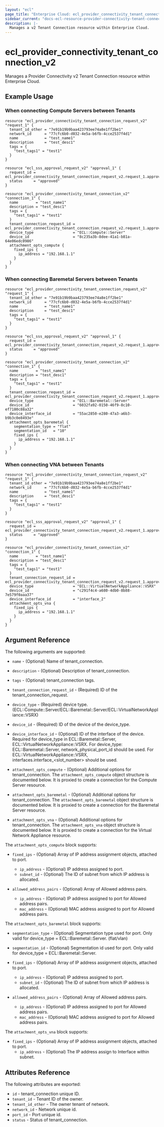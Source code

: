 ```yaml
---
layout: "ecl"
page_title: "Enterprise Cloud: ecl_provider_connectivity_tenant_connection_v2"
sidebar_current: "docs-ecl-resource-provider-connectivity-tenant-connection-v2"
description: |-
  Manages a v2 Tenant Connection resource within Enterprise Cloud.
---
```


# ecl_provider_connectivity_tenant_connection_v2

Manages a Provider Connectivity v2 Tenant Connection resource within Enterprise Cloud.

## Example Usage

### When connecting Compute Servers between Tenants

```hcl
resource "ecl_provider_connectivity_tenant_connection_request_v2" "request_1" {
  tenant_id_other = "7e91b19b9baa423793ee74a8e1ff2be1"
  network_id      = "77cfc6b0-d032-4e5a-b6fb-4cce2537f4d1"
  name            = "test_name1"
  description     = "test_desc1"
  tags = {
    "test_tags1" = "test1"
  }
}

resource "ecl_sss_approval_request_v2" "approval_1" {
  request_id = ecl_provider_connectivity_tenant_connection_request_v2.request_1.approval_request_id
  status     = "approved"
}

resource "ecl_provider_connectivity_tenant_connection_v2" "connection_1" {
  name        = "test_name1"
  description = "test_desc1"
  tags = {
    "test_tags1" = "test1"
  }
  tenant_connection_request_id = ecl_provider_connectivity_tenant_connection_request_v2.request_1.approval_request_id
  device_type                  = "ECL::Compute::Server"
  device_id                    = "8c235a3b-8dee-41a1-b81a-64e06edc0986"
  attachment_opts_compute {
    fixed_ips {
      ip_address = "192.168.1.1"
    }
  }
}
```

### When connecting Baremetal Servers between Tenants

```hcl
resource "ecl_provider_connectivity_tenant_connection_request_v2" "request_1" {
  tenant_id_other = "7e91b19b9baa423793ee74a8e1ff2be1"
  network_id      = "77cfc6b0-d032-4e5a-b6fb-4cce2537f4d1"
  name            = "test_name1"
  description     = "test_desc1"
  tags = {
    "test_tags1" = "test1"
  }
}

resource "ecl_sss_approval_request_v2" "approval_1" {
  request_id = ecl_provider_connectivity_tenant_connection_request_v2.request_1.approval_request_id
  status     = "approved"
}

resource "ecl_provider_connectivity_tenant_connection_v2" "connection_1" {
  name        = "test_name1"
  description = "test_desc1"
  tags = {
    "test_tags1" = "test1"
  }
  tenant_connection_request_id = ecl_provider_connectivity_tenant_connection_request_v2.request_1.approval_request_id
  device_type                  = "ECL::Baremetal::Server"
  device_id                    = "6032fa92-0150-46f9-8c10-ef7180c88a32"
  device_interface_id          = "55ac2850-e280-47a3-a6b3-b9b3c0e8493e"
  attachment_opts_baremetal {
    segmentation_type = "flat"
    segmentation_id   = "10"
    fixed_ips {
      ip_address = "192.168.1.1"
    }
  }
}
```

### When connecting VNA between Tenants

```hcl
resource "ecl_provider_connectivity_tenant_connection_request_v2" "request_1" {
  tenant_id_other = "7e91b19b9baa423793ee74a8e1ff2be1"
  network_id      = "77cfc6b0-d032-4e5a-b6fb-4cce2537f4d1"
  name            = "test_name1"
  description     = "test_desc1"
  tags = {
    "test_tags1" = "test1"
  }
}

resource "ecl_sss_approval_request_v2" "approval_1" {
  request_id = ecl_provider_connectivity_tenant_connection_request_v2.request_1.approval_request_id
  status     = "approved"
}

resource "ecl_provider_connectivity_tenant_connection_v2" "connection_1" {
  name        = "test_name1"
  description = "test_desc1"
  tags = {
    "test_tags1" = "test1"
  }
  tenant_connection_request_id = ecl_provider_connectivity_tenant_connection_request_v2.request_1.approval_request_id
  device_type                  = "ECL::VirtualNetworkAppliance::VSRX"
  device_id                    = "c291f4c4-a680-4db0-8b88-7e579f0aaa37"
  device_interface_id          = "interface_2"
  attachment_opts_vna {
    fixed_ips {
      ip_address = "192.168.1.1"
    }
  }
}
```

## Argument Reference

The following arguments are supported:

* `name` - (Optional) 	Name of tenant_connection.

* `description` - (Optional) 	Description of tenant_connection.

* `tags` - (Optional) 	tenant_connection tags.

* `tenant_connection_request_id` - (Required) 	ID of the tenant_connection_request.

* `device_type` - (Required) 	device type. 
    (ECL::Compute::Server/ECL::Baremetal::Server/ECL::VirtualNetworkAppliance::VSRX)

* `device_id` - (Required) 	ID of the device of the device_type.

* `device_interface_id` - (Optional) 	ID of the interface of the device.
    Required for device_type in ECL::Baremetal::Server, ECL::VirtualNetworkAppliance::VSRX.
    For device_type: ECL::Baremetal::Server, network_physical_port_id should be used.
    For ECL::VirtualNetworkAppliance::VSRX, interfaces.interface_<slot_number> should be used.

* `attachment_opts_compute` - (Optional) 	Additional options for tenant_connection.
    The `attachment_opts_compute` object structure is documented below.
    It is proxied to create a connection for the Compute Server resource.
    
* `attachment_opts_baremetal` - (Optional) 	Additional options for tenant_connection.
    The `attachment_opts_baremetal` object structure is documented below.
    It is proxied to create a connection for the Baremetal Server resource.

* `attachment_opts_vna` - (Optional) 	Additional options for tenant_connection.
    The `attachment_opts_vna` object structure is documented below.
    It is proxied to create a connection for the Virtual Network Appliance resource.

The `attachment_opts_compute` block supports:
    
* `fixed_ips` - (Optional) Array of IP address assignment objects, attached to port.
    * `ip_address` - (Optional) IP address assigned to port.
    * `subnet_id` - (Optional) The ID of subnet from which IP address is allocated.
    
* `allowed_address_pairs` - (Optional) Array of Allowed address pairs.
    * `ip_address` - (Optional) IP address assigned to port for Allowed address pairs.
    * `mac_address` - (Optional) MAC address assigned to port for Allowed address pairs.

The `attachment_opts_baremetal` block supports:

* `segmentation_type` - (Optional) Segmentation type used for port.
    Only valid for device_type = ECL::Baremetal::Server. (flat/vlan)
    
* `segmentation_id` - (Optional) Segmentation id used for port.
    Only valid for device_type = ECL::Baremetal::Server.
    
* `fixed_ips` - (Optional) Array of IP address assignment objects, attached to port.
    * `ip_address` - (Optional) IP address assigned to port.
    * `subnet_id` - (Optional) The ID of subnet from which IP address is allocated.
    
* `allowed_address_pairs` - (Optional) Array of Allowed address pairs.
    * `ip_address` - (Optional) IP address assigned to port for Allowed address pairs.
    * `mac_address` - (Optional) MAC address assigned to port for Allowed address pairs.

The `attachment_opts_vna` block supports:

* `fixed_ips` - (Optional) Array of IP address assignment objects, attached to port.
    * `ip_address` - (Optional) The IP address assign to Interface within subnet.

## Attributes Reference

The following attributes are exported:

* `id` - tenant_connection unique ID.
* `tenant_id` - Tenant ID of the owner.
* `tenant_id_other` - The owner tenant of network.
* `network_id` - Network unique id.
* `port_id` - Port unique id.
* `status` - Status of tenant_connection.
